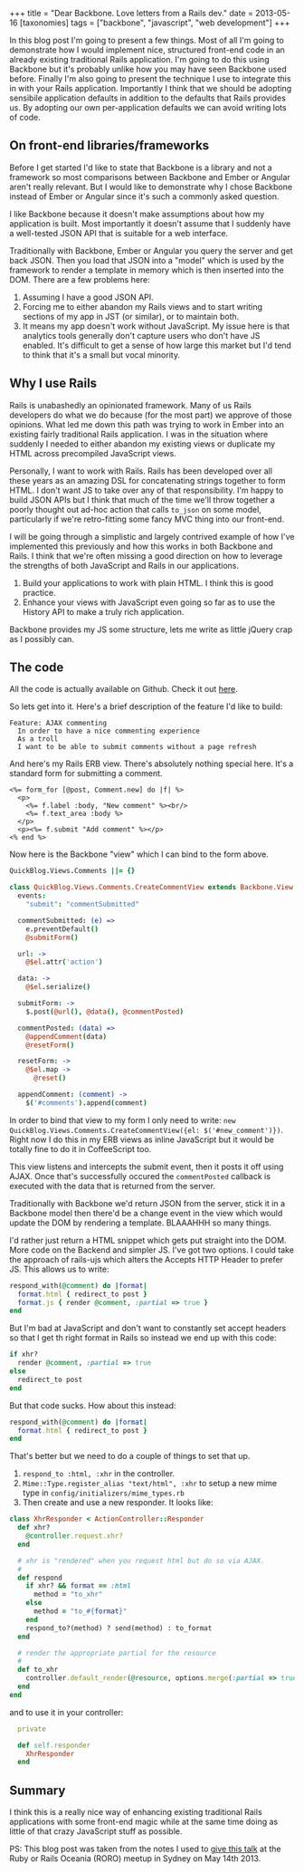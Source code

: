 +++
title = "Dear Backbone. Love letters from a Rails dev."
date = 2013-05-16
[taxonomies]
tags = ["backbone", "javascript", "web development"]
+++

In this blog post I'm going to present a few things. Most of all I'm going to demonstrate how I would implement nice, structured front-end code in an already existing traditional Rails application. I'm going to do this using Backbone but it's probably unlike how you may have seen Backbone used before. Finally I'm also going to present the technique I use to integrate this in with your Rails application. Importantly I think that we should be adopting sensibile application defaults in addition to the defaults that Rails provides us. By adopting our own per-application defaults we can avoid writing lots of code.
<!-- more -->
## On front-end libraries/frameworks

Before I get started I'd like to state that Backbone is a library and not a framework so most comparisons between Backbone and Ember or Angular aren't really relevant. But I would like to demonstrate why I chose Backbone instead of Ember or Angular since it's such a commonly asked question.

I like Backbone because it doesn't make assumptions about how my application is built. Most importantly it doesn't assume that I suddenly have a well-tested JSON API that is suitable for a web interface.

Traditionally with Backbone, Ember or Angular you query the server and get back JSON. Then you load that JSON into a "model" which is used by the framework to render a template in memory which is then inserted into the DOM. There are a few problems here:

1. Assuming I have a good JSON API.
2. Forcing me to either abandon my Rails views and to start writing sections of my app in JST (or similar), or to maintain both.
3. It means my app doesn't work without JavaScript. My issue here is that analytics tools generally don't capture users who don't have JS enabled. It's difficult to get a sense of how large this market but I'd tend to think that it's a small but vocal minority.

## Why I use Rails

Rails is unabashedly an opinionated framework. Many of us Rails developers do what we do because (for the most part) we approve of those opinions. What led me down this path was trying to work in Ember into an existing fairly traditional Rails application. I was in the situation where suddenly I needed to either abandon my existing views or duplicate my HTML across precompiled JavaScript views.

Personally, I want to work with Rails. Rails has been developed over all these years as an amazing DSL for concatenating strings together to form HTML. I don't want JS to take over any of that responsibility. I'm happy to build JSON APIs but I think that much of the time we'll throw together a poorly thought out ad-hoc action that calls `to_json` on some model, particularly if we're retro-fitting some fancy MVC thing into our front-end.

I will be going through a simplistic and largely contrived example of how I've implemented this previously and how this works in both Backbone and Rails. I think that we're often missing a good direction on how to leverage the strengths of both JavaScript and Rails in our applications.

1. Build your applications to work with plain HTML. I think this is good practice.
2. Enhance your views with JavaScript even going so far as to use the History API to make a truly rich application.

Backbone provides my JS some structure, lets me write as little jQuery crap as I possibly can.

## The code

All the code is actually available on Github. Check it out [here](https://github.com/lengarvey/rails-3-2-intro-blog).

So lets get into it. Here's a brief description of the feature I'd like to build:

```
Feature: AJAX commenting
  In order to have a nice commenting experience
  As a troll
  I want to be able to submit comments without a page refresh
```

And here's my Rails ERB view. There's absolutely nothing special here. It's a standard form for submitting a comment.

```erb
<%= form_for [@post, Comment.new] do |f| %>
  <p>
    <%= f.label :body, "New comment" %><br/>
    <%= f.text_area :body %>
  </p>
  <p><%= f.submit "Add comment" %></p>
<% end %>
```

Now here is the Backbone "view" which I can bind to the form above.

```coffeescript
QuickBlog.Views.Comments ||= {}

class QuickBlog.Views.Comments.CreateCommentView extends Backbone.View
  events:
    "submit": "commentSubmitted"

  commentSubmitted: (e) =>
    e.preventDefault()
    @submitForm()

  url: ->
    @$el.attr('action')

  data: ->
    @$el.serialize()

  submitForm: ->
    $.post(@url(), @data(), @commentPosted)

  commentPosted: (data) =>
    @appendComment(data)
    @resetForm()

  resetForm: ->
    @$el.map ->
      @reset()

  appendComment: (comment) ->
    $('#comments').append(comment)
```

In order to bind that view to my form I only need to write: `new QuickBlog.Views.Comments.CreateCommentView({el: $('#new_comment')})`. Right now I do this in my ERB views as inline JavaScript but it would be totally fine to do it in CoffeeScript too.

This view listens and intercepts the submit event, then it posts it off using AJAX. Once that's successfully occured the `commentPosted` callback is executed with the data that is returned from the server.

Traditionally with Backbone we'd return JSON from the server, stick it in a Backbone model then there'd be a change event in the view which would update the DOM by rendering a template. BLAAAHHH so many things.

I'd rather just return a HTML snippet which gets put straight into the DOM. More code on the Backend and simpler JS. I've got two options. I could take the approach of rails-ujs which alters the Accepts HTTP Header to prefer JS. This allows us to write:

```ruby
respond_with(@comment) do |format|
  format.html { redirect_to post }
  format.js { render @comment, :partial => true }
end
```

But I'm bad at JavaScript and don't want to constantly set accept headers so that I get th right format in Rails so instead we end up with this code:

```ruby
if xhr?
  render @comment, :partial => true
else
  redirect_to post
end
```

But that code sucks. How about this instead:

```ruby
respond_with(@comment) do |format|
  format.html { redirect_to post }
end
```

That's better but we need to do a couple of things to set that up.

1. `respond_to :html, :xhr` in the controller.
2. `Mime::Type.register_alias "text/html", :xhr` to setup a new mime type in `config/initializers/mime_types.rb`
3. Then create and use a new responder. It looks like:

```ruby
class XhrResponder < ActionController::Responder
  def xhr?
    @controller.request.xhr?
  end

  # xhr is "rendered" when you request html but do so via AJAX.
  #
  def respond
    if xhr? && format == :html
      method = "to_xhr"
    else
      method = "to_#{format}"
    end
    respond_to?(method) ? send(method) : to_format
  end

  # render the appropriate partial for the resource
  #
  def to_xhr
    controller.default_render(@resource, options.merge(:partial => true))
  end
end
```

and to use it in your controller:

```ruby
  private

  def self.responder
    XhrResponder
  end
```

## Summary

I think this is a really nice way of enhancing existing traditional Rails applications with some front-end magic while at the same time doing as little of that crazy JavaScript stuff as possible.

PS: This blog post was taken from the notes I used to [give this talk](https://speakerdeck.com/lengarvey/dear-backbone-love-letters-from-a-rails-dev) at the Ruby or Rails Oceania (RORO) meetup in Sydney on May 14th 2013.
